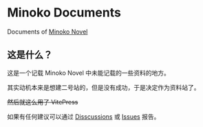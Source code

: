 # Minoko Documents

Documents of [Minoko Novel](https://readonly.link/books/ShadowRZ/minoko-novel)

## 这是什么？

这是一个记载 Minoko Novel 中未能记载的一些资料的地方。

其实动机本来是想建二号站的，但是没有成功，于是决定作为资料站了。

~~然后就这么用了 VitePress~~

如果有任何建议可以通过 [Disscussions](https://github.com/ShadowRZ/minoko-documents/discussions) 或 [Issues](https://github.com/ShadowRZ/minoko-documents/issues) 报告。

